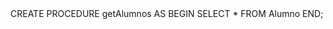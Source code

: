 <!-- Generar una tabla en MySql Server -->
<changeSet author="Jose mracos" id="1">
	<createTable tableName="Curso">
		<column name="Id" type="INT">
			<constraints nullable="true" primaryKey="true" unique="false"/>
		</column>
		<column name="Nombre" type="VARCHAR(50)">
			<constraints nullable="true" primaryKey="false" unique="false"/>
		</column>
	</createTable>
</changeSet>

<!-- Generar una nueva tabla en MySql Server -->
<changeSet author="Jose mracos" id="2">
    <createTable tableName="Alumno">
		<column name="Id" type="INT">
			<constraints nullable="true" primaryKey="true" unique="false"/>
		</column>
		<column name="Nombre" type="VARCHAR(50)">
			<constraints nullable="true" primaryKey="false" unique="false"/>
		</column>
        <column name="Id_materia" type="INT">
			<constraints nullable="true" primaryKey="true" unique="false"/>
		</column>
	</createTable>
</changeSet>

<changeSet author="Jose Marcos" id="3">
	<addForeignKeyConstraint baseColumnNames="Id_materia" baseTableName="Alumno" constraintName="FK_alumno_materia" deferrable="false" initiallyDeferred="false" onDelete="NO ACTION" onUpdate="NO ACTION" referencedColumnNames="Id" referencedTableName="Materia"/>
</changeSet>

<!-- Generar Inserts -->
<changeSet author="Jose Marcos" id="4">
    <insert tableName="Alumno">
        <column name="Id" value="1"/>
        <column name="Nombre" value="Jose Marcos"/>
        <column name="Id_materia" value="22"/>
    </insert>
    <insert tableName="Curso">
        <column name="Id" value="22"/>
        <column name="Nombre" value="Liquibase"/>
    </insert>
</changeSet>

<!-- Generar Stored Procedure -->
<changeSet author="Jose Marcos" id="5">
	<createProcedure encoding="utf8" procedureName="getAlumnos">
		CREATE PROCEDURE getAlumnos
          AS
          BEGIN
            SELECT * FROM Alumno
          END;
    </createProcedure>
</changeSet>
